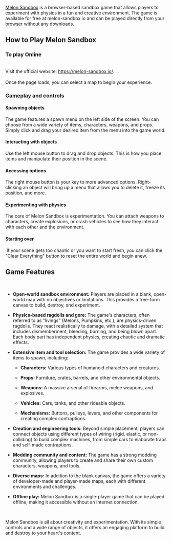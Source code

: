 <p><span><a href="https://melon-sandbox.io/">Melon Sandbox</a>&nbsp;is a browser-based sandbox game that allows players to experiment with physics in a fun and creative environment.</span> The game is available for free at melon-sandbox.io&nbsp;and can be played directly from your browser without any downloads.</p>
<h2 class="source-inline-chip-container ng-star-inserted">How to Play&nbsp;<span>Melon Sandbox</span></h2>
<h3><span>To play Online</span></h3>
<div class="source-inline-chip-container ng-star-inserted">&nbsp;</div>
<div class="source-inline-chip-container ng-star-inserted">Visit the official website: <a class="ng-star-inserted" href="https://melon-sandbox.io/" target="_blank" rel="noopener">https://melon-sandbox.io/</a>.</div>
<div class="source-inline-chip-container ng-star-inserted">&nbsp;</div>
<div class="source-inline-chip-container ng-star-inserted"><span>Once the page loads, you can select a map to begin your experience.</span>&nbsp;</div>
<h3>Gameplay and controls</h3>
<h4>Spawning objects</h4>
<p>The game features a spawn menu on the left side of the screen. You can choose from a wide variety of items, characters, weapons, and props. Simply click and drag your desired item from the menu into the game world.</p>
<h4>Interacting with objects</h4>
<p>Use the left mouse button to drag and drop objects. This is how you place items and manipulate their position in the scene.</p>
<h4>Accessing options</h4>
<p>The right mouse button is your key to more advanced options. Right-clicking an object will bring up a menu that allows you to delete it, freeze its position, and more.</p>
<h4>Experimenting with physics</h4>
<p>The core of Melon Sandbox is experimentation. You can attach weapons to characters, create explosions, or crash vehicles to see how they interact with each other and the environment.</p>
<h4>Starting over</h4>
<p>&nbsp;If your scene gets too chaotic or you want to start fresh, you can click the "Clear Everything" button to reset the entire world and begin anew.</p>
<h2>Game Features</h2>
<p>&nbsp;</p>
<ul>
<li>
<p><strong>Open-world sandbox environment:</strong> Players are placed in a blank, open-world map with no objectives or limitations. This provides a free-form canvas to build, destroy, and experiment.</p>
</li>
<li>
<p><strong>Physics-based ragdolls and gore:</strong> The game's characters, often referred to as "livings" (Melons, Pumpkins, etc.), are physics-driven ragdolls. They react realistically to damage, with a detailed system that includes dismemberment, bleeding, burning, and being blown apart. Each body part has independent physics, creating chaotic and dramatic effects.</p>
</li>
<li>
<p><strong>Extensive item and tool selection:</strong> The game provides a wide variety of items to spawn, including:</p>
<ul>
<li>
<p><strong>Characters:</strong> Various types of humanoid characters and creatures.</p>
</li>
<li>
<p><strong>Props:</strong> Furniture, crates, barrels, and other environmental objects.</p>
</li>
<li>
<p><strong>Weapons:</strong> A massive arsenal of firearms, melee weapons, and explosives.</p>
</li>
<li>
<p><strong>Vehicles:</strong> Cars, tanks, and other rideable objects.</p>
</li>
<li>
<p><strong>Mechanisms:</strong> Buttons, pulleys, levers, and other components for creating complex contraptions.</p>
</li>
</ul>
</li>
<li>
<p><strong>Creation and engineering tools:</strong> Beyond simple placement, players can connect objects using different types of wiring (rigid, elastic, or non-colliding) to build complex machines, from simple cars to elaborate traps and self-made contraptions.</p>
</li>
<li>
<p><strong>Modding community and content:</strong> The game has a strong modding community, allowing players to create and share their own custom characters, weapons, and tools.</p>
</li>
<li>
<p><strong>Diverse maps:</strong> In addition to the blank canvas, the game offers a variety of developer-made and player-made maps, each with different environments and challenges.</p>
</li>
<li>
<p><strong>Offline play:</strong> Melon Sandbox is a single-player game that can be played offline, making it accessible without an internet connection.</p>
</li>
</ul>
<p>&nbsp;</p>
<p><span>Melon Sandbox is all about creativity and experimentation.</span> <span>With its simple controls and a wide range of objects, it offers an engaging platform to build and destroy to your heart's content.</span></p>
